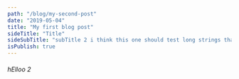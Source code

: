 ```yaml
---
path: "/blog/my-second-post"
date: "2019-05-04"
title: "My first blog post"
sideTitle: "Title"
sideSubTitle: "subTitle 2 i think this one should test long strings that just keep going"
isPublish: true
---
```


###### hElloo 2
